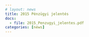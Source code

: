 ```yaml
---
# layout: news
title: 2015 Pénzügyi jelentés
docs:
  - file: 2015_Penzugyi_jelentes.pdf
categories: [news]
---
```

